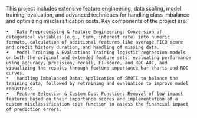 This project includes extensive feature engineering, data scaling, model training, evaluation, and advanced techniques for handling class imbalance and optimizing misclassification costs. Key components of the project are:

	•	Data Preprocessing & Feature Engineering: Conversion of categorical variables (e.g., term, interest rate) into numeric formats, calculation of additional features like average FICO score and credit history duration, and handling of missing data.
	•	Model Training & Evaluation: Training logistic regression models on both the original and extended feature sets, evaluating performance using accuracy, precision, recall, F1-score, and ROC-AUC, and visualizing the results through feature importance bar charts and ROC curves.
	•	Handling Imbalanced Data: Application of SMOTE to balance the training data, followed by retraining and evaluation to improve model robustness.
	•	Feature Selection & Custom Cost Function: Removal of low-impact features based on their importance scores and implementation of a custom misclassification cost function to assess the financial impact of prediction errors.
